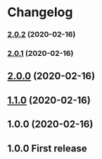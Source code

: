 # Changelog

### [2.0.2](https://github.com/robhowell/pull-request-version-check-action/compare/v2.0.1...v2.0.2) (2020-02-16)

### [2.0.1](https://github.com/robhowell/pull-request-version-check-action/compare/v2.0.0...v2.0.1) (2020-02-16)

## [2.0.0](https://github.com/robhowell/pull-request-version-check-action/compare/v1.1.0...v2.0.0) (2020-02-16)

## [1.1.0](https://github.com/robhowell/pull-request-version-check-action/compare/v1.0.0...v1.1.0) (2020-02-16)

## 1.0.0 (2020-02-16)

## 1.0.0 First release
